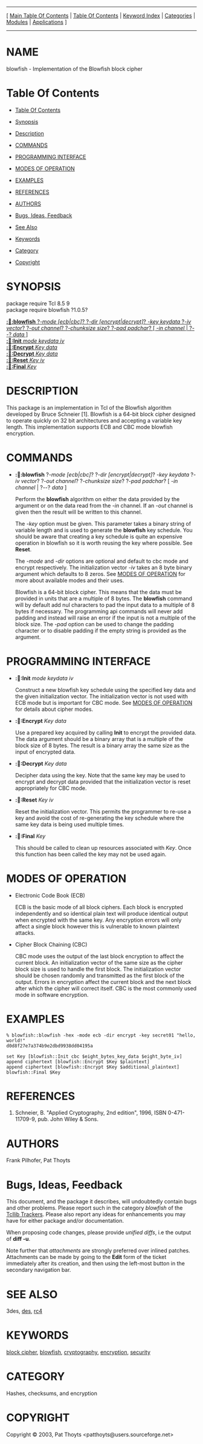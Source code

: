 
[//000000001]: # (blowfish \- Blowfish Block Cipher)
[//000000002]: # (Generated from file 'blowfish\.man' by tcllib/doctools with format 'markdown')
[//000000003]: # (Copyright &copy; 2003, Pat Thoyts <patthoyts@users\.sourceforge\.net>)
[//000000004]: # (blowfish\(n\) 1\.0\.5 tcllib "Blowfish Block Cipher")

<hr> [ <a href="../../../../toc.md">Main Table Of Contents</a> &#124; <a
href="../../../toc.md">Table Of Contents</a> &#124; <a
href="../../../../index.md">Keyword Index</a> &#124; <a
href="../../../../toc0.md">Categories</a> &#124; <a
href="../../../../toc1.md">Modules</a> &#124; <a
href="../../../../toc2.md">Applications</a> ] <hr>

# NAME

blowfish \- Implementation of the Blowfish block cipher

# <a name='toc'></a>Table Of Contents

  - [Table Of Contents](#toc)

  - [Synopsis](#synopsis)

  - [Description](#section1)

  - [COMMANDS](#section2)

  - [PROGRAMMING INTERFACE](#section3)

  - [MODES OF OPERATION](#section4)

  - [EXAMPLES](#section5)

  - [REFERENCES](#section6)

  - [AUTHORS](#section7)

  - [Bugs, Ideas, Feedback](#section8)

  - [See Also](#seealso)

  - [Keywords](#keywords)

  - [Category](#category)

  - [Copyright](#copyright)

# <a name='synopsis'></a>SYNOPSIS

package require Tcl 8\.5 9  
package require blowfish ?1\.0\.5?  

[__::blowfish::blowfish__ ?*\-mode \[ecb&#124;cbc\]*? ?*\-dir \[encrypt&#124;decrypt\]*? *\-key keydata* ?*\-iv vector*? ?*\-out channel*? ?*\-chunksize size*? ?*\-pad padchar*? \[ *\-in channel* &#124; ?*\-\-*? *data* \]](#1)  
[__::blowfish::Init__ *mode* *keydata* *iv*](#2)  
[__::blowfish::Encrypt__ *Key* *data*](#3)  
[__::blowfish::Decrypt__ *Key* *data*](#4)  
[__::blowfish::Reset__ *Key* *iv*](#5)  
[__::blowfish::Final__ *Key*](#6)  

# <a name='description'></a>DESCRIPTION

This package is an implementation in Tcl of the Blowfish algorithm developed by
Bruce Schneier \[1\]\. Blowfish is a 64\-bit block cipher designed to operate
quickly on 32 bit architectures and accepting a variable key length\. This
implementation supports ECB and CBC mode blowfish encryption\.

# <a name='section2'></a>COMMANDS

  - <a name='1'></a>__::blowfish::blowfish__ ?*\-mode \[ecb&#124;cbc\]*? ?*\-dir \[encrypt&#124;decrypt\]*? *\-key keydata* ?*\-iv vector*? ?*\-out channel*? ?*\-chunksize size*? ?*\-pad padchar*? \[ *\-in channel* &#124; ?*\-\-*? *data* \]

    Perform the __blowfish__ algorithm on either the data provided by the
    argument or on the data read from the *\-in* channel\. If an *\-out*
    channel is given then the result will be written to this channel\.

    The *\-key* option must be given\. This parameter takes a binary string of
    variable length and is used to generate the __blowfish__ key schedule\.
    You should be aware that creating a key schedule is quite an expensive
    operation in blowfish so it is worth reusing the key where possible\. See
    __Reset__\.

    The *\-mode* and *\-dir* options are optional and default to cbc mode and
    encrypt respectively\. The initialization vector *\-iv* takes an 8 byte
    binary argument which defaults to 8 zeros\. See [MODES OF
    OPERATION](#section4) for more about available modes and their uses\.

    Blowfish is a 64\-bit block cipher\. This means that the data must be provided
    in units that are a multiple of 8 bytes\. The __blowfish__ command will
    by default add nul characters to pad the input data to a multiple of 8 bytes
    if necessary\. The programming api commands will never add padding and
    instead will raise an error if the input is not a multiple of the block
    size\. The *\-pad* option can be used to change the padding character or to
    disable padding if the empty string is provided as the argument\.

# <a name='section3'></a>PROGRAMMING INTERFACE

  - <a name='2'></a>__::blowfish::Init__ *mode* *keydata* *iv*

    Construct a new blowfish key schedule using the specified key data and the
    given initialization vector\. The initialization vector is not used with ECB
    mode but is important for CBC mode\. See [MODES OF OPERATION](#section4)
    for details about cipher modes\.

  - <a name='3'></a>__::blowfish::Encrypt__ *Key* *data*

    Use a prepared key acquired by calling __Init__ to encrypt the provided
    data\. The data argument should be a binary array that is a multiple of the
    block size of 8 bytes\. The result is a binary array the same size as the
    input of encrypted data\.

  - <a name='4'></a>__::blowfish::Decrypt__ *Key* *data*

    Decipher data using the key\. Note that the same key may be used to encrypt
    and decrypt data provided that the initialization vector is reset
    appropriately for CBC mode\.

  - <a name='5'></a>__::blowfish::Reset__ *Key* *iv*

    Reset the initialization vector\. This permits the programmer to re\-use a key
    and avoid the cost of re\-generating the key schedule where the same key data
    is being used multiple times\.

  - <a name='6'></a>__::blowfish::Final__ *Key*

    This should be called to clean up resources associated with *Key*\. Once
    this function has been called the key may not be used again\.

# <a name='section4'></a>MODES OF OPERATION

  - Electronic Code Book \(ECB\)

    ECB is the basic mode of all block ciphers\. Each block is encrypted
    independently and so identical plain text will produce identical output when
    encrypted with the same key\. Any encryption errors will only affect a single
    block however this is vulnerable to known plaintext attacks\.

  - Cipher Block Chaining \(CBC\)

    CBC mode uses the output of the last block encryption to affect the current
    block\. An initialization vector of the same size as the cipher block size is
    used to handle the first block\. The initialization vector should be chosen
    randomly and transmitted as the first block of the output\. Errors in
    encryption affect the current block and the next block after which the
    cipher will correct itself\. CBC is the most commonly used mode in software
    encryption\.

# <a name='section5'></a>EXAMPLES

    % blowfish::blowfish -hex -mode ecb -dir encrypt -key secret01 "hello, world!"
    d0d8f27e7a374b9e2dbd9938dd04195a

    set Key [blowfish::Init cbc $eight_bytes_key_data $eight_byte_iv]
    append ciphertext [blowfish::Encrypt $Key $plaintext]
    append ciphertext [blowfish::Encrypt $Key $additional_plaintext]
    blowfish::Final $Key

# <a name='section6'></a>REFERENCES

  1. Schneier, B\. "Applied Cryptography, 2nd edition", 1996, ISBN 0\-471\-11709\-9,
     pub\. John Wiley & Sons\.

# <a name='section7'></a>AUTHORS

Frank Pilhofer, Pat Thoyts

# <a name='section8'></a>Bugs, Ideas, Feedback

This document, and the package it describes, will undoubtedly contain bugs and
other problems\. Please report such in the category *blowfish* of the [Tcllib
Trackers](http://core\.tcl\.tk/tcllib/reportlist)\. Please also report any ideas
for enhancements you may have for either package and/or documentation\.

When proposing code changes, please provide *unified diffs*, i\.e the output of
__diff \-u__\.

Note further that *attachments* are strongly preferred over inlined patches\.
Attachments can be made by going to the __Edit__ form of the ticket
immediately after its creation, and then using the left\-most button in the
secondary navigation bar\.

# <a name='seealso'></a>SEE ALSO

3des, [des](\.\./des/des\.md), [rc4](\.\./rc4/rc4\.md)

# <a name='keywords'></a>KEYWORDS

[block cipher](\.\./\.\./\.\./\.\./index\.md\#block\_cipher),
[blowfish](\.\./\.\./\.\./\.\./index\.md\#blowfish),
[cryptography](\.\./\.\./\.\./\.\./index\.md\#cryptography),
[encryption](\.\./\.\./\.\./\.\./index\.md\#encryption),
[security](\.\./\.\./\.\./\.\./index\.md\#security)

# <a name='category'></a>CATEGORY

Hashes, checksums, and encryption

# <a name='copyright'></a>COPYRIGHT

Copyright &copy; 2003, Pat Thoyts <patthoyts@users\.sourceforge\.net>
